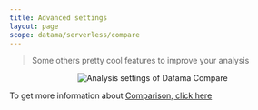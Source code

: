 ```yaml
---
title: Advanced settings
layout: page
scope: datama/serverless/compare
---
```


> Some others pretty cool features to improve your analysis

<center><img src="{{site.url}}/{{site.baseurl}}/extensions/datama-compare/assets/img/advanced-settings.png" alt="Analysis settings of Datama Compare" title="Datama Compare - Structure" /></center>

To get more information about [Comparison, click here]({{site.url}}/{{site.baseurl}}/extensions/datama-compare/settings/analysis/advanced.html)

<br>
